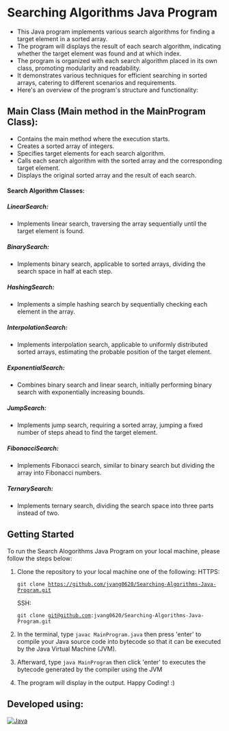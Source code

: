 <!-- About the Program -->

# Searching Algorithms Java Program

- This Java program implements various search algorithms for finding a target element in a sorted array.
- The program will displays the result of each search algorithm, indicating whether the target element was found and at which index.
- The program is organized with each search algorithm placed in its own class, promoting modularity and readability.
- It demonstrates various techniques for efficient searching in sorted arrays, catering to different scenarios and requirements.
- Here's an overview of the program's structure and functionality:

<!-- The Main Class -->

## Main Class (Main method in the MainProgram Class):

- Contains the main method where the execution starts.
- Creates a sorted array of integers.
- Specifies target elements for each search algorithm.
- Calls each search algorithm with the sorted array and the corresponding target element.
- Displays the original sorted array and the result of each search.

<!-- All Search Algorithm Class -->

#### Search Algorithm Classes:

##### LinearSearch:

- Implements linear search, traversing the array sequentially until the target element is found.

##### BinarySearch:

- Implements binary search, applicable to sorted arrays, dividing the search space in half at each step.

##### HashingSearch:

- Implements a simple hashing search by sequentially checking each element in the array.

##### InterpolationSearch:

- Implements interpolation search, applicable to uniformly distributed sorted arrays, estimating the probable position of the target element.

##### ExponentialSearch:

- Combines binary search and linear search, initially performing binary search with exponentially increasing bounds.

##### JumpSearch:

- Implements jump search, requiring a sorted array, jumping a fixed number of steps ahead to find the target element.

##### FibonacciSearch:

- Implements Fibonacci search, similar to binary search but dividing the array into Fibonacci numbers.

##### TernarySearch:

- Implements ternary search, dividing the search space into three parts instead of two.

<!-- How to get started -->

## Getting Started

To run the Search Alogorithms Java Program on your local machine, please follow the steps below:

1. Clone the repository to your local machine one of the following:
   HTTPS: <pre><code>git clone https://github.com/jvang0620/Searching-Algorithms-Java-Program.git</code></pre>
   SSH: <pre><code>git clone git@github.com:jvang0620/Searching-Algorithms-Java-Program.git</code></pre>

2. In the terminal, type `javac MainProgram.java` then press 'enter' to compile your Java source code into bytecode so that it can be executed by the Java Virtual Machine (JVM).

3. Afterward, type `java MainProgram` then click 'enter' to executes the bytecode generated by the compiler using the JVM

4. The program will display in the output. Happy Coding! :)

<!-- Developed using this technology -->

## Developed using:

[![Java](https://img.shields.io/badge/Java-8%2B-blue.svg?style=for-the-badge)](https://www.oracle.com/java/technologies/javase-downloads.html)
